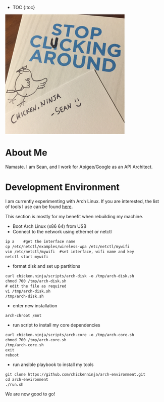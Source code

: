 * TOC
{:toc}

<img src="/images/chickenninja.jpg" width="75%" height="75%">

# About Me

Namaste. I am Sean, and I work for Apigee/Google as an API Architect.

# Development Environment

I am currently experimenting with Arch Linux. If you are interested, the list of tools I use can be found [here](https://github.com/chickenninja/arch-environment/blob/master/roles/core/tasks/main.yml).

This section is mostly for my benefit when rebuilding my machine.

- Boot Arch Linux (x86 64) from USB
- Connect to the network using ethernet or netctl

```shell
ip a 	#get the interface name
cp /etc/netctl/examples/wireless-wpa /etc/netctl/mywifi
vim /etc/netctl/mywifi 	#set interface, wifi name and key
netctl start mywifi
```

- format disk and set up partitions

```shell
curl chicken.ninja/scripts/arch-disk -o /tmp/arch-disk.sh
chmod 700 /tmp/arch-disk.sh
# edit the file as required
vi /tmp/arch-disk.sh
/tmp/arch-disk.sh
```

- enter new installation

```shell
arch-chroot /mnt
```

- run script to install my core dependencies

```shell
curl chicken.ninja/scripts/arch-core -o /tmp/arch-core.sh
chmod 700 /tmp/arch-core.sh
/tmp/arch-core.sh
exit
reboot
```

- run ansible playbook to install my tools

``` shell
git clone https://github.com/chickenninja/arch-environment.git
cd arch-environment
./run.sh
```

We are now good to go!
